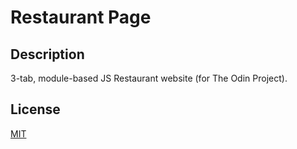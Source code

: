 # Restaurant Page

## Description

3-tab, module-based JS Restaurant website (for The Odin Project).

## License

[MIT](https://choosealicense.com/licenses/mit/)
